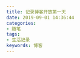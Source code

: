 ```yaml
---
title: 记录博客开放第一天
date: 2019-09-01 14:36:44
categories:
- 随笔
tags:
- 生活记录
keywords: 博客
---
```








